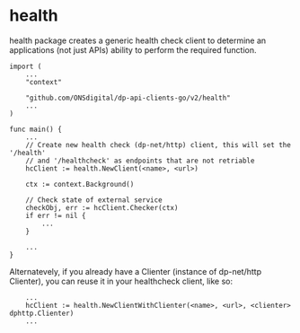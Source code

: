 health
=======

health package creates a generic health check client to determine an applications (not just APIs) ability to perform the required function.

```
import (
    ...
    "context"

    "github.com/ONSdigital/dp-api-clients-go/v2/health"
    ...
)

func main() {
    ...
    // Create new health check (dp-net/http) client, this will set the '/health'
    // and '/healthcheck' as endpoints that are not retriable
    hcClient := health.NewClient(<name>, <url>)

    ctx := context.Background()

    // Check state of external service
    checkObj, err := hcClient.Checker(ctx)
    if err != nil {
        ...
    }

    ...
}
```

Alternatevely, if you already have a Clienter (instance of dp-net/http Clienter), you can reuse it in your healthcheck client, like so:

```
    ...
    hcClient := health.NewClientWithClienter(<name>, <url>, <clienter> dphttp.Clienter)
    ...
```